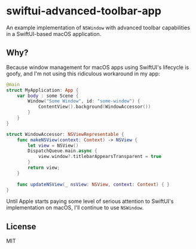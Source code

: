 # swiftui-advanced-toolbar-app
An example implementation of `NSWindow` with advanced toolbar capabilities in a SwiftUI-based macOS application.

## Why?

Because window management for macOS apps using SwiftUI's lifecycle is goofy, and I'm not using this ridiculous workaround in my app:

```swift
@main
struct MyApplication: App {
    var body : some Scene {
        Window("Some Window", id: "some-window") {
            ContentView().background(WindowAccessor())
        }
    }
}

struct WindowAccessor: NSViewRepresentable {
    func makeNSView(context: Context) -> NSView {
        let view = NSView()
        DispatchQueue.main.async {
            view.window?.titlebarAppearsTransparent = true
        }
        return view;
    }
    
    func updateNSView(_ nsView: NSView, context: Context) { }
}
```

Until Apple starts paying some level of serious attention to SwiftUI's implementation on macOS, I'll continue to use `NSWindow`.

## License

MIT